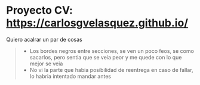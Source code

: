 # Proyecto CV: https://carlosgvelasquez.github.io/

Quiero acalrar un par de cosas
>* Los bordes negros entre secciones, se ven un poco feos, se como sacarlos, pero sentia que se veia peor y me quede con lo que mejor se veia
>* No vi la parte que habia posibilidad de reentrega en caso de fallar, lo habria intentado mandar antes
